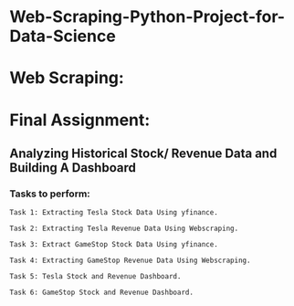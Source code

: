 # Web-Scraping-Python-Project-for-Data-Science

# Web Scraping:

# Final Assignment:

## Analyzing Historical Stock/ Revenue Data and Building A Dashboard

### Tasks to perform:
    
    Task 1: Extracting Tesla Stock Data Using yfinance.
    
    Task 2: Extracting Tesla Revenue Data Using Webscraping.
    
    Task 3: Extract GameStop Stock Data Using yfinance.
    
    Task 4: Extracting GameStop Revenue Data Using Webscraping.
    
    Task 5: Tesla Stock and Revenue Dashboard.
    
    Task 6: GameStop Stock and Revenue Dashboard.
